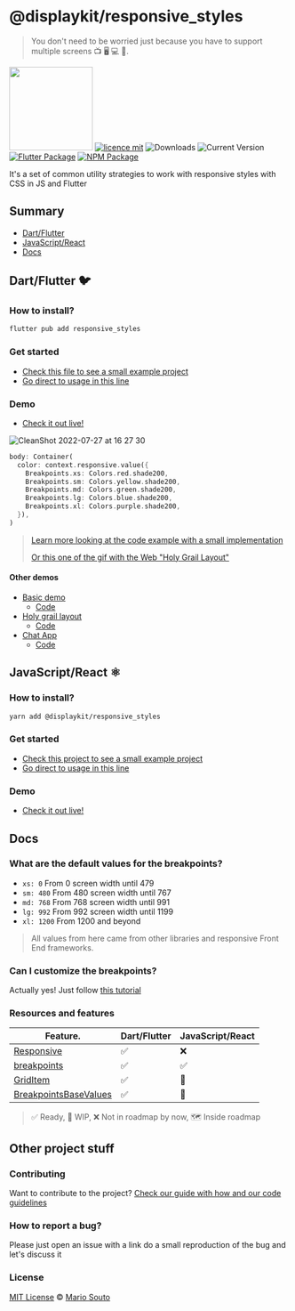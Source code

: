 # @displaykit/responsive_styles

> You don't need to be worried just because you have to support multiple screens 📺 🖥 💻 📱.

[<img width="150px" src="https://www.datocms-assets.com/31049/1618983297-powered-by-vercel.svg" />](https://vercel.com/?utm_source=displaykit&utm_campaign=oss)
[![licence mit](https://img.shields.io/badge/licence-MIT-blueviolet.svg)](LICENSE) ![Downloads](https://img.shields.io/npm/dw/@displaykit/responsive_styles?color=orange) ![Current Version](https://img.shields.io/npm/v/@displaykit/responsive_styles?color=success&label=version&cache=1) [![Flutter Package](https://img.shields.io/badge/responsive__styles-fluttter-blue)](https://pub.dev/packages/responsive_styles) [![NPM Package](https://img.shields.io/badge/@displaykit/responsive__styles-npm-red)](https://www.npmjs.com/package/@displaykit/responsive_styles)

It's a set of common utility strategies to work with responsive styles with CSS in JS and Flutter

## Summary
- [Dart/Flutter](#dartflutter-)
- [JavaScript/React](#javascriptreact-)
- [Docs](#docs)

## Dart/Flutter 🐦

### How to install?

```sh
flutter pub add responsive_styles
```

### Get started

- [Check this file to see a small example project](./example/with_flutter_sample/lib/flutter_basic/flutter_basic.dart)
- [Go direct to usage in this line](https://github.com/displaykit/responsive_styles/blob/main/example/with_flutter_sample/lib/flutter_basic/flutter_basic.dart#L43)

### Demo

- [Check it out live!](https://displaykit-flutter-demo.vercel.app/#/holy-grail-layout)

![CleanShot 2022-07-27 at 16 27 30](https://user-images.githubusercontent.com/13791385/181355905-6729a384-29a9-40b9-ac8d-caada1ded825.gif)

```dart
body: Container(
  color: context.responsive.value({
    Breakpoints.xs: Colors.red.shade200,
    Breakpoints.sm: Colors.yellow.shade200,
    Breakpoints.md: Colors.green.shade200,
    Breakpoints.lg: Colors.blue.shade200,
    Breakpoints.xl: Colors.purple.shade200,
  }),
)
```

> [Learn more looking at the code example with a small implementation](./example/with_flutter_sample/lib/flutter_basic/flutter_basic.dart#L43)
>
> [Or this one of the gif with the Web "Holy Grail Layout"](./example/with_flutter_sample/lib/holy_grail_layout/holy_grail_layout.dart#L26)

#### Other demos

- [Basic demo](https://displaykit-flutter-demo.vercel.app/#/)
  - [Code](./example/with_flutter_sample/lib/flutter_basic/flutter_basic.dart)
- [Holy grail layout](https://displaykit-flutter-demo.vercel.app/#/holy-grail-layout)
  - [Code](./example/with_flutter_sample/lib/holy_grail_layout/holy_grail_layout.dart)
- [Chat App](https://displaykit-flutter-demo.vercel.app/#/chat-app)
  - [Code](./example/with_flutter_sample/lib/chat_app_screen/chat_app_screen.dart)

## JavaScript/React ⚛

### How to install?

```sh
yarn add @displaykit/responsive_styles
```

### Get started

- [Check this project to see a small example project](./example/with_react_sample)
- [Go direct to usage in this line](./example/with_react_sample/pages/index.tsx#L9)

### Demo

- [Check it out live!](https://displaykit-flutter-demo.vercel.app/)

## Docs

### What are the default values for the breakpoints?

- `xs: 0` From 0 screen width until 479
- `sm: 480` From 480 screen width until 767
- `md: 768` From 768 screen width until 991
- `lg: 992` From 992 screen width until 1199
- `xl: 1200` From 1200 and beyond

> All values from here came from other libraries and responsive Front End frameworks.

### Can I customize the breakpoints?

Actually yes! Just follow [this tutorial](./lib/breakpoints/breakpoints.md)

### Resources and features


| Feature.                                                             | Dart/Flutter | JavaScript/React |
| ---                                                                  | ---          | ---              |
| [Responsive](./package/lib/responsive/responsive.md)                 | ✅           | ❌               |
| [breakpoints](./package/lib/breakpoints/breakpoints.md)              | ✅           | ✅               |
| [GridItem](./package/lib/grid-item/grid_item.md)                     | ✅           | 🚧               |
| [BreakpointsBaseValues](./package/lib/breakpoints/breakpoints.md)    | ✅           | 🚧               |

> ✅ Ready, 🚧 WIP, ❌ Not in roadmap by now, 🗺️ Inside roadmap

## Other project stuff

### Contributing

Want to contribute to the project? [Check our guide with how and our code guidelines](CONTRIBUTING.md)

### How to report a bug?

Please just open an issue with a link do a small reproduction of the bug and let's discuss it

### License

[MIT License](./LICENSE) © [Mario Souto](https://mariosouto.com/)
